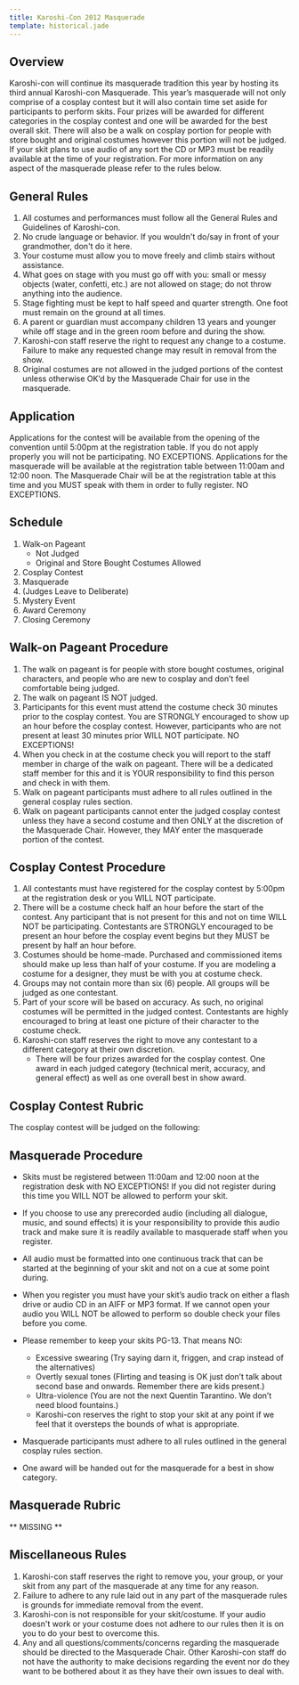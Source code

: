 ```yaml
---
title: Karoshi-Con 2012 Masquerade
template: historical.jade
---
```


## Overview

Karoshi-con will continue its masquerade tradition this year by hosting its third annual Karoshi-con Masquerade. This year’s masquerade will not only comprise of a cosplay contest but it will also contain time set aside for participants to perform skits. Four prizes will be awarded for different categories in the cosplay contest and one will be awarded for the best overall skit. There will also be a walk on cosplay portion for people with store bought and original costumes however this portion will not be judged. If your skit plans to use audio of any sort the CD or MP3 must be readily available at the time of your registration. For more information on any aspect of the masquerade please refer to the rules below.

## General Rules

1.  All costumes and performances must follow all the General Rules and Guidelines of Karoshi-con.
2.  No crude language or behavior. If you wouldn't do/say in front of your grandmother, don't do it here.
3.  Your costume must allow you to move freely and climb stairs without assistance.
4.  What goes on stage with you must go off with you: small or messy objects (water, confetti, etc.) are not allowed on stage; do not throw anything into the audience.
5.  Stage fighting must be kept to half speed and quarter strength. One foot must remain on the ground at all times.
6.  A parent or guardian must accompany children 13 years and younger while off stage and in the green room before and during the show.
7.  Karoshi-con staff reserve the right to request any change to a costume. Failure to make any requested change may result in removal from the show.
8.  Original costumes are not allowed in the judged portions of the contest unless otherwise OK’d by the Masquerade Chair for use in the masquerade.

## Application

Applications for the contest will be available from the opening of the convention until 5:00pm at the registration table. If you do not apply properly you will not be participating. NO EXCEPTIONS. Applications for the masquerade will be available at the registration table between 11:00am and 12:00 noon. The Masquerade Chair will be at the registration table at this time and you MUST speak with them in order to fully register. NO EXCEPTIONS.

## Schedule

1.  Walk-on Pageant
    * Not Judged
    * Original and Store Bought Costumes Allowed
2. Cosplay Contest
2.  Masquerade
3.  (Judges Leave to Deliberate)
4.  Mystery Event
5.  Award Ceremony
6.  Closing Ceremony

## Walk-on Pageant Procedure

1.  The walk on pageant is for people with store bought costumes, original characters, and people who are new to cosplay and don’t feel comfortable being judged.
2.  The walk on pageant IS NOT judged.
3.  Participants for this event must attend the costume check 30 minutes prior to the cosplay contest. You are STRONGLY encouraged to show up an hour before the cosplay contest. However, participants who are not present at least 30 minutes prior WILL NOT participate. NO EXCEPTIONS!
4.  When you check in at the costume check you will report to the staff member in charge of the walk on pageant. There will be a dedicated staff member for this and it is YOUR responsibility to find this person and check in with them.
5.  Walk on pageant participants must adhere to all rules outlined in the general cosplay rules section.
6.  Walk on pageant participants cannot enter the judged cosplay contest unless they have a second costume and then ONLY at the discretion of the Masquerade Chair. However, they MAY enter the masquerade portion of the contest.

## Cosplay Contest Procedure

1.  All contestants must have registered for the cosplay contest by 5:00pm at the registration desk or you WILL NOT participate.
2.  There will be a costume check half an hour before the start of the contest. Any participant that is not present for this and not on time WILL NOT be participating. Contestants are STRONGLY encouraged to be present an hour before the cosplay event begins but they MUST be present by half an hour before.
3.  Costumes should be home-made. Purchased and commissioned items should make up less than half of your costume. If you are modeling a costume for a designer, they must be with you at costume check.
4.  Groups may not contain more than six (6) people. All groups will be judged as one contestant.
5.  Part of your score will be based on accuracy. As such, no original costumes will be permitted in the judged contest. Contestants are highly encouraged to bring at least one picture of their character to the costume check.
6.  Karoshi-con staff reserves the right to move any contestant to a different category at their own discretion.
	* There will be four prizes awarded for the cosplay contest. One award in each judged category (technical merit, accuracy, and general effect) as well as one overall best in show award.

## Cosplay Contest Rubric

The cosplay contest will be judged on the following:

## Masquerade Procedure

*   Skits must be registered between 11:00am and 12:00 noon at the registration desk with NO EXCEPTIONS! If you did not register during this time you WILL NOT be allowed to perform your skit.
*   If you choose to use any prerecorded audio (including all dialogue, music, and sound effects) it is your responsibility to provide this audio track and make sure it is readily available to masquerade staff when you register.
*   All audio must be formatted into one continuous track that can be started at the beginning of your skit and not on a cue at some point during.
*   When you register you must have your skit’s audio track on either a flash drive or audio CD in an AIFF or MP3 format. If we cannot open your audio you WILL NOT be allowed to perform so double check your files before you come.
*   Please remember to keep your skits PG-13. That means NO:

    *   Excessive swearing (Try saying darn it, friggen, and crap instead of the alternatives)
    *   Overtly sexual tones (Flirting and teasing is OK just don’t talk about second base and onwards. Remember there are kids present.)
    *   Ultra-violence (You are not the next Quentin Tarantino. We don’t need blood fountains.)
	*   Karoshi-con reserves the right to stop your skit at any point if we feel that it oversteps the bounds of what is appropriate.
*   Masquerade participants must adhere to all rules outlined in the general cosplay rules section.
*   One award will be handed out for the masquerade for a best in show category.

## Masquerade Rubric

** MISSING **

## Miscellaneous Rules

1.  Karoshi-con staff reserves the right to remove you, your group, or your skit from any part of the masquerade at any time for any reason.
2.  Failure to adhere to any rule laid out in any part of the masquerade rules is grounds for immediate removal from the event.
3.  Karoshi-con is not responsible for your skit/costume. If your audio doesn't work or your costume does not adhere to our rules then it is on you to do your best to overcome this.
4.  Any and all questions/comments/concerns regarding the masquerade should be directed to the Masquerade Chair. Other Karoshi-con staff do not have the authority to make decisions regarding the event nor do they want to be bothered about it as they have their own issues to deal with.